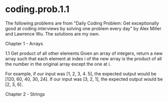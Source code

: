 # coding.prob.1.1
The following problems are from "Daily Coding Problem: Get exceptionally good at coding interviews by solving one problem every day" by Alex Miller and Lawrence Wu. The solutions are my own.

Chapter 1 - Arrays

1.1 Get product of all other elements
Given an array of integers, return a new array such that each element at index i of the new array is the product of all the number in the original array except the one at i.

For example, if our input was [1, 2, 3, 4. 5], the expected output would be [120, 60, 40, 30, 24]. If our input was [3, 2, 1],  the expected output would be [2, 3, 6].

Chapter 2 - Strings
